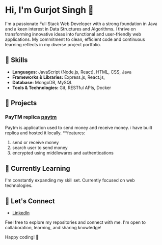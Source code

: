 # Hi, I'm **Gurjot Singh** 👋

I'm a passionate Full Stack Web Developer with a strong foundation in Java and a keen interest in Data Structures and Algorithms. I thrive on transforming innovative ideas into functional and user-friendly web applications. My commitment to clean, efficient code and continuous learning reflects in my diverse project portfolio.

## 🚀 Skills

- **Languages:** JavaScript (Node.js, React), HTML, CSS, Java
- **Frameworks & Libraries:** Express.js, React.js,
- **Database:** MongoDB, MySQL
- **Tools & Technologies:** Git, RESTful APIs, Docker

## 🔧 Projects

### PayTM replica [paytm](https://github.com/Gur3399/paytm.git)

Paytm is application used to send money and receive money.
i have built replica and hosted it locally.
**features:
1. send or receive money
2. search user to send money
3. encrypted using middlewares and authentications

## 🌱 Currently Learning

I'm constantly expanding my skill set. Currently focused on web technologies.

## 💬 Let's Connect

- [LinkedIn](https://www.linkedin.com/in/gurjot-singh-445b97183/)

Feel free to explore my repositories and connect with me. I'm open to collaboration, learning, and sharing knowledge!

Happy coding! 🚀
